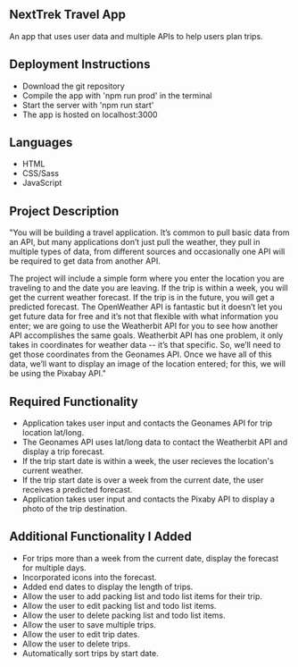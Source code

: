## NextTrek Travel App
An app that uses user data and multiple APIs to help users plan trips.

## Deployment Instructions
* Download the git repository
* Compile the app with 'npm run prod' in the terminal
* Start the server with 'npm run start'
* The app is hosted on localhost:3000

## Languages
* HTML
* CSS/Sass
* JavaScript

## Project Description
"You will be building a travel application. It’s common to pull basic data from an API, but many applications don’t just pull the weather, they pull in multiple types of data, from different sources and occasionally one API will be required to get data from another API.

The project will include a simple form where you enter the location you are traveling to and the date you are leaving. If the trip is within a week, you will get the current weather forecast. If the trip is in the future, you will get a predicted forecast. The OpenWeather API is fantastic but it doesn’t let you get future data for free and it’s not that flexible with what information you enter; we are going to use the Weatherbit API for you to see how another API accomplishes the same goals. Weatherbit API has one problem, it only takes in coordinates for weather data -- it’s that specific. So, we’ll need to get those coordinates from the Geonames API. Once we have all of this data, we’ll want to display an image of the location entered; for this, we will be using the Pixabay API."

## Required Functionality
* Application takes user input and contacts the Geonames API for trip location lat/long.
* The Geonames API uses lat/long data to contact the Weatherbit API and display a trip forecast.
* If the trip start date is within a week, the user recieves the location's current weather.
* If the trip start date is over a week from the current date, the user receives a predicted forecast.
* Application takes user input and contacts the Pixaby API to display a photo of the trip destination.

## Additional Functionality I Added
* For trips more than a week from the current date, display the forecast for multiple days.
* Incorporated icons into the forecast.
* Added end dates to display the length of trips.
* Allow the user to add packing list and todo list items for their trip.
* Allow the user to edit packing list and todo list items.
* Allow the user to delete packing list and todo list items.
* Allow the user to save multiple trips.
* Allow the user to edit trip dates.
* Allow the user to delete trips.
* Automatically sort trips by start date.
